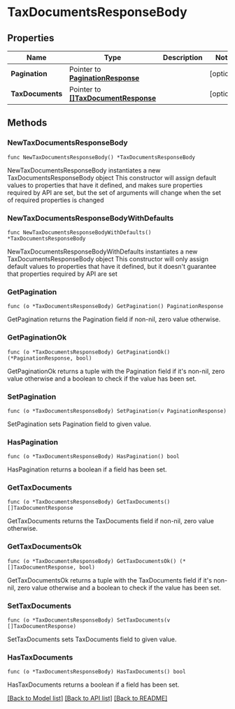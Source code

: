 # TaxDocumentsResponseBody

## Properties

Name | Type | Description | Notes
------------ | ------------- | ------------- | -------------
**Pagination** | Pointer to [**PaginationResponse**](PaginationResponse.md) |  | [optional] 
**TaxDocuments** | Pointer to [**[]TaxDocumentResponse**](TaxDocumentResponse.md) |  | [optional] 

## Methods

### NewTaxDocumentsResponseBody

`func NewTaxDocumentsResponseBody() *TaxDocumentsResponseBody`

NewTaxDocumentsResponseBody instantiates a new TaxDocumentsResponseBody object
This constructor will assign default values to properties that have it defined,
and makes sure properties required by API are set, but the set of arguments
will change when the set of required properties is changed

### NewTaxDocumentsResponseBodyWithDefaults

`func NewTaxDocumentsResponseBodyWithDefaults() *TaxDocumentsResponseBody`

NewTaxDocumentsResponseBodyWithDefaults instantiates a new TaxDocumentsResponseBody object
This constructor will only assign default values to properties that have it defined,
but it doesn't guarantee that properties required by API are set

### GetPagination

`func (o *TaxDocumentsResponseBody) GetPagination() PaginationResponse`

GetPagination returns the Pagination field if non-nil, zero value otherwise.

### GetPaginationOk

`func (o *TaxDocumentsResponseBody) GetPaginationOk() (*PaginationResponse, bool)`

GetPaginationOk returns a tuple with the Pagination field if it's non-nil, zero value otherwise
and a boolean to check if the value has been set.

### SetPagination

`func (o *TaxDocumentsResponseBody) SetPagination(v PaginationResponse)`

SetPagination sets Pagination field to given value.

### HasPagination

`func (o *TaxDocumentsResponseBody) HasPagination() bool`

HasPagination returns a boolean if a field has been set.

### GetTaxDocuments

`func (o *TaxDocumentsResponseBody) GetTaxDocuments() []TaxDocumentResponse`

GetTaxDocuments returns the TaxDocuments field if non-nil, zero value otherwise.

### GetTaxDocumentsOk

`func (o *TaxDocumentsResponseBody) GetTaxDocumentsOk() (*[]TaxDocumentResponse, bool)`

GetTaxDocumentsOk returns a tuple with the TaxDocuments field if it's non-nil, zero value otherwise
and a boolean to check if the value has been set.

### SetTaxDocuments

`func (o *TaxDocumentsResponseBody) SetTaxDocuments(v []TaxDocumentResponse)`

SetTaxDocuments sets TaxDocuments field to given value.

### HasTaxDocuments

`func (o *TaxDocumentsResponseBody) HasTaxDocuments() bool`

HasTaxDocuments returns a boolean if a field has been set.


[[Back to Model list]](../README.md#documentation-for-models) [[Back to API list]](../README.md#documentation-for-api-endpoints) [[Back to README]](../README.md)


